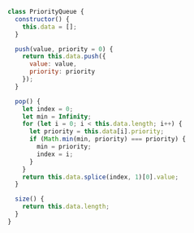 <!--
 * @Author: 张宏亮
 * @Date: 2019-08-24 17:49:31
 * @LastEditors: 张宏亮<hongliang@yunshan.net>
 * @LastEditTime: 2019-08-24 17:49:31
 * @Description: file content
 * @Versions: 1.0.0
 -->

```js
class PriorityQueue {
  constructor() {
    this.data = [];
  }

  push(value, priority = 0) {
    return this.data.push({
      value: value,
      priority: priority
    });
  }

  pop() {
    let index = 0;
    let min = Infinity;
    for (let i = 0; i < this.data.length; i++) {
      let priority = this.data[i].priority;
      if (Math.min(min, priority) === priority) {
        min = priority;
        index = i;
      }
    }
    return this.data.splice(index, 1)[0].value;
  }

  size() {
    return this.data.length;
  }
}
```